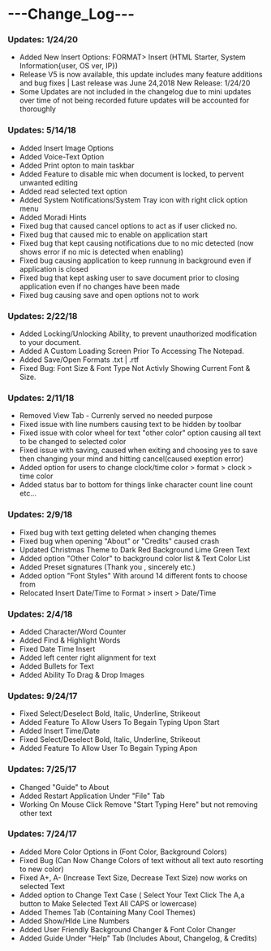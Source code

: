 # ---Change_Log---

### Updates: 1/24/20 ###
- Added New Insert Options: FORMAT> Insert (HTML Starter, System Information{user, OS ver, IP})
- Release V5 is now available, this update includes many feature additions and bug fixes | Last release was June 24,2018 New Release: 1/24/20
- Some Updates are not included in the changelog due to mini updates over time of not being recorded future updates will be accounted for thoroughly


### Updates: 5/14/18 ###
 - Added Insert Image Options 
 - Added Voice-Text Option
 - Added Print opton to main taskbar
 - Added Feature to disable mic when document is locked, to pervent unwanted editing
 - Added read selected text option
 - Added System Notifications/System Tray icon with right click option menu
 - Added Moradi Hints
 - Fixed bug that caused cancel options to act as if user clicked no.
 - Fixed bug that caused mic to enable on application start
 - Fixed bug that kept causing notifications due to no mic detected (now shows error if no mic is detected when enabling)
 - Fixed bug causing application to keep runnung in background even if application is closed
 - Fixed bug that kept asking user to save document prior to closing application even if no changes have been made
 - Fixed bug causing save and open options not to work 

### Updates: 2/22/18 ###
 - Added Locking/Unlocking Ability, to prevent unauthorized modification to your document.
 - Added A Custom Loading Screen Prior To Accessing The Notepad.
 - Added Save/Open Formats .txt | .rtf 
 - Fixed Bug: Font Size & Font Type Not Activly Showing Current Font & Size.

### Updates: 2/11/18 ###
 - Removed View Tab - Currenly served no needed purpose
 - Fixed issue with line numbers causing text to be hidden by toolbar
 - Fixed issue with color wheel for text "other color" option causing all text to be changed to selected color
 - Fixed issue with saving, caused when exiting and choosing yes to save then changing your mind and hitting cancel(caused exeption error)
 - Added option for users to change clock/time color > format > clock > time color
 - Added status bar to bottom for things linke character count line count etc...

### Updates: 2/9/18 ###
- Fixed bug with text getting deleted when changing themes
- Fixed bug when opening "About" or "Credits" caused crash
- Updated Christmas Theme to Dark Red Background Lime Green Text
- Added option "Other Color" to background color list & Text Color List
- Added Preset signatures (Thank you , sincerely etc.)
- Added option "Font Styles" With around 14 different fonts to choose from
- Relocated Insert Date/Time to Format > insert > Date/Time

### Updates: 2/4/18 ###
- Added Character/Word Counter
- Added Find & Highlight Words 
- Fixed Date Time Insert
- Added left center right alignment for text
- Added Bullets for Text
- Added Ability To Drag & Drop Images

### Updates: 9/24/17 ###
- Fixed Select/Deselect Bold, Italic, Underline, Strikeout
- Added Feature To Allow Users To Begain Typing Upon Start
- Added Insert Time/Date 
- Fixed Select/Deselect Bold, Italic, Underline, Strikeout
- Added Feature To Allow User To Begain Typing Apon

### Updates: 7/25/17 ###
- Changed "Guide" to About
- Added Restart Application Under "File" Tab
- Working On Mouse Click Remove "Start Typing Here" but not removing other text

### Updates: 7/24/17 ###
- Added More Color Options in (Font Color, Background Colors)
- Fixed Bug (Can Now Change Colors of text without all text auto resorting to new color)
- Fixed A+, A- (Increase Text Size, Decrease Text Size) now works on selected Text
- Added option to Change Text Case ( Select Your Text Click The A,a button to Make Selected Text All CAPS or lowercase)
- Added Themes Tab (Containing Many Cool Themes)
- Added Show/HIde Line Numbers
- Added User Friendly Background Changer & Font Color Changer
- Added Guide Under "Help" Tab (Includes About, Changelog, & Credits) 
